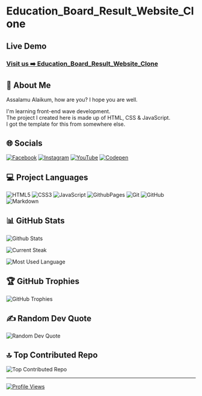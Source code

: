 # Education_Board_Result_Website_Clone

## Live Demo

### [Visit us ➡️ Education_Board_Result_Website_Clone](https://kazimorwan498.github.io/Education_Board_Result_Website_Clone/)

## 💫 About Me

Assalamu Alaikum, how are you? I hope you are well.

I'm learning front-end wave development.  
The project I created here is made up of HTML, CSS & JavaScript.  
I got the template for this from somewhere else.

## 🌐 Socials

[![Facebook](https://img.shields.io/badge/Facebook-%231877F2.svg?logo=Facebook&logoColor=white)](https://facebook.com/kazimorwan498)
[![Instagram](https://img.shields.io/badge/Instagram-%23E4405F.svg?logo=Instagram&logoColor=white)](https://instagram.com/kazimorwan498)
[![YouTube](https://img.shields.io/badge/YouTube-%23FF0000.svg?logo=YouTube&logoColor=white)](https://youtube.com/@kazimorwan498)
[![Codepen](https://img.shields.io/badge/Codepen-000000?logo=codepen&logoColor=white)](https://codepen.io/kazimorwan498)

## 💻 Project Languages

![HTML5](https://img.shields.io/badge/html5-%23E34F26.svg?style=for-the-badge&logo=html5&logoColor=white)
![CSS3](https://img.shields.io/badge/css3-%231572B6.svg?style=for-the-badge&logo=css3&logoColor=white)
![JavaScript](https://img.shields.io/badge/javascript-%23323330.svg?style=for-the-badge&logo=javascript&logoColor=%23F7DF1E)
![GithubPages](https://img.shields.io/badge/github%20pages-121013?style=for-the-badge&logo=github&logoColor=white)
![Git](https://img.shields.io/badge/git-%23F05033.svg?style=for-the-badge&logo=git&logoColor=white)
![GitHub](https://img.shields.io/badge/github-%23121011.svg?style=for-the-badge&logo=github&logoColor=white)
![Markdown](https://img.shields.io/badge/markdown-%23000000.svg?style=for-the-badge&logo=markdown&logoColor=white)

## 📊 GitHub Stats

![Github Stats](https://github-readme-stats.vercel.app/api?username=kazimorwan498&theme=transparent&hide_border=false&include_all_commits=false&count_private=false)

![Current Steak](https://github-readme-streak-stats.herokuapp.com/?user=kazimorwan498&theme=transparent&hide_border=false)

![Most Used Language](https://github-readme-stats.vercel.app/api/top-langs/?username=kazimorwan498&theme=transparent&hide_border=false&include_all_commits=false&count_private=false&layout=compact)

## 🏆 GitHub Trophies

![GitHub Trophies](https://github-profile-trophy.vercel.app/?username=kazimorwan498&theme=radical&no-frame=false&no-bg=true&margin-w=4)

## ✍️ Random Dev Quote

![Random Dev Quote](https://quotes-github-readme.vercel.app/api?type=horizontal&theme=merko)

## 🔝 Top Contributed Repo

![Top Contributed Repo](https://github-contributor-stats.vercel.app/api?username=kazimorwan498&limit=5&theme=github_dark&combine_all_yearly_contributions=true)

---
[![Profile Views](https://visitcount.itsvg.in/api?id=kazimorwan498&icon=0&color=0)](https://visitcount.itsvg.in)
